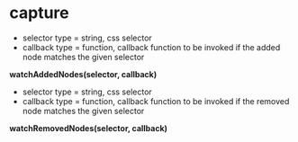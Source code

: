 # capture


* selector type = string, css selector 
* callback type = function, callback function to be invoked if the added node matches the given selector 

**watchAddedNodes(selector, callback)**



* selector type = string, css selector 
* callback type = function, callback function to be invoked if the removed node matches the given selector 


**watchRemovedNodes(selector, callback)**

